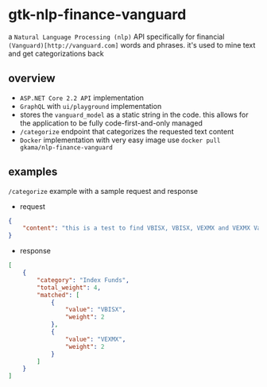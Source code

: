 # gtk-nlp-finance-vanguard
a `Natural Language Processing (nlp)` API specifically for financial `(Vanguard)[http://vanguard.com]` words and phrases. it's used to mine text and get categorizations back

## overview
- `ASP.NET Core 2.2 API` implementation
- `GraphQL` with `ui/playground` implementation
- stores the `vanguard_model` as a static string in the code. this allows for the application to be fully code-first-and-only managed
- `/categorize` endpoint that categorizes the requested text content
- `Docker` implementation with very easy image use `docker pull gkama/nlp-finance-vanguard`

## examples
`/categorize` example with a sample request and response
- request
``` json
{
	"content": "this is a test to find VBISX, VBISX, VEXMX and VEXMX Vanguard index funds"
}
```
- response
``` json
[
    {
        "category": "Index Funds",
        "total_weight": 4,
        "matched": [
            {
                "value": "VBISX",
                "weight": 2
            },
            {
                "value": "VEXMX",
                "weight": 2
            }
        ]
    }
]
```
